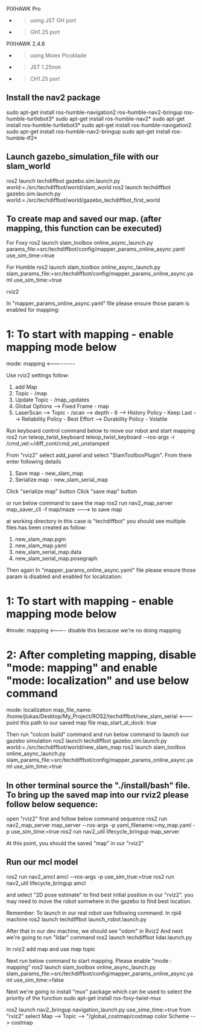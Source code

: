PIXHAWK Pro
- > using JST GH port
- > GH1.25 port

PIXHAWK 2.4.8
- > using Molex Picoblade
- > JST 1.25mm
- > CH1.25 port


## Install the nav2 package
sudo apt-get install ros-humble-navigation2 ros-humble-nav2-bringup ros-humble-turtlebot3*
sudo apt-get install ros-humble-nav2*
sudo apt-get install ros-humble-turtlebot3*
sudo apt-get install ros-humble-navigation2
sudo apt-get install ros-humble-nav2-bringup
sudo apt-get install ros-humble-tf2*

## Launch gazebo_simulation_file with our slam_world
ros2 launch techdiffbot gazebo.sim.launch.py world:=./src/techdiffbot/world/slam_world
ros2 launch techdiffbot gazebo.sim.launch.py world:=./src/techdiffbot/world/gazebo_techdiffbot_first_world 

## To create map and saved our map. (after mapping, this function can be executed)

For Foxy
ros2 launch slam_toolbox online_async_launch.py params_file:=src/techdiffbot/config/mapper_params_online_async.yaml use_sim_time:=true 

For Humble
ros2 launch slam_toolbox online_async_launch.py slam_params_file:=src/techdiffbot/config/mapper_params_online_async.yaml use_sim_time:=true

rviz2


In "mapper_params_online_async.yaml" file please ensure those param is enabled for mapping:
# 1: To start with mapping - enable mapping mode below
mode: mapping <---------
	
Use rviz2 settings follow:
1. add Map
2. Topic - /map
3. Update Topic - /map_updates
4. Global Options --> Fixed Frame - map
5. LaserScan --> Topic - /scan
             --> depth - 6
			 --> History Policy - Keep Last
			 --> Reliability Policy - Best Effort
			 --> Durability Policy - Volatile

Run keyboard control command below to move our robot and start mapping
ros2 run teleop_twist_keyboard teleop_twist_keyboard --ros-args -r /cmd_vel:=/diff_cont/cmd_vel_unstamped

From "rviz2" select add_panel and select "SlamToolboxPlugin".
From there enter following details
1. Save map - new_slam_map
2. Serialize map - new_slam_serial_map

Click "serialize map"  button
Click "save map" button 

or run below command to save the map
ros2 run nav2_map_server map_saver_cli -f map/maze ---> to save map

at working directory in this case is "techdiffbot" you should see multiple files has been created as follow:
1. new_slam_map.pgm
2. new_slam_map.yaml
3. new_slam_serial_map.data
4. new_slam_serial_map.posegraph

Then again In "mapper_params_online_async.yaml" file please ensure those param is disabled and enabled for localization:
# 1: To start with mapping - enable mapping mode below
#mode: mapping <---- disable this because we're no doing mapping

# 2: After completing mapping, disable "mode: mapping" and enable "mode: localization" and use below command
mode: localization
map_file_name: /home/jlukas/Desktop/My_Project/ROS2/techdiffbot/new_slam_serial <--- point this path to our saved map file
map_start_at_dock: true

Then run "colcon build" command and run below command to launch our gazebo simulation
ros2 launch techdiffbot gazebo.sim.launch.py world:=./src/techdiffbot/world/new_slam_map 
ros2 launch slam_toolbox online_async_launch.py slam_params_file:=src/techdiffbot/config/mapper_params_online_async.yaml use_sim_time:=true

## In other terminal source the "./install/bash" file. To bring up the saved map into our rviz2 please follow below sequence:
open "rviz2" first and follow below command sequence
ros2 run nav2_map_server map_server --ros-args -p yaml_filename:=my_map.yaml -p use_sim_time:=true
ros2 run nav2_util lifecycle_bringup map_server

At this point, you should the saved "map" in our "rviz2"

## Run our mcl model
ros2 run nav2_amcl amcl --ros-args -p use_sim_true:=true
ros2 run nav2_util lifecycle_bringup amcl

and select "2D pose estimate" to find best initial position in our "rviz2".
you may need to move the robot somwhere in the gazebo to find best location.

Remember:
To launch in our real robot use following command. In rpi4 machine
ros2 launch techdiffbot launch_robot.launch.py 

After that in our dev machine, we should see "odom" in Rviz2
And next we're going to run "lidar" command
ros2 launch techdiffbot lidar.launch.py

In rviz2 add map and use map topic

Next run below command to start mapping. Please enable "mode : mapping"
ros2 launch slam_toolbox online_async_launch.py slam_params_file:=src/techdiffbot/config/mapper_params_online_async.yaml use_sim_time:=false

Next we're going to install "mux" package which can be used to select the priority of the function
sudo apt-get install ros-foxy-twist-mux

ros2 launch nav2_bringup navigation_launch.py use_sime_time:=true
from "rviz2" select Map --> Topic --> "/global_costmap/costmap
color Scheme --> costmap
